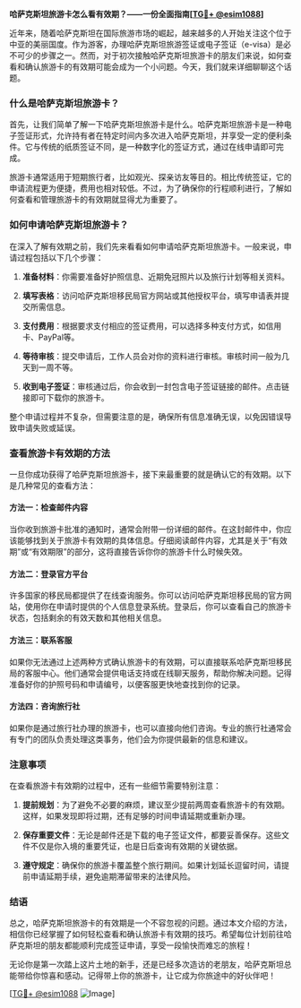 **哈萨克斯坦旅游卡怎么看有效期？——一份全面指南[[TG💪+ @esim1088](https://t.me/s/esim1088)]**

近年来，随着哈萨克斯坦在国际旅游市场的崛起，越来越多的人开始关注这个位于中亚的美丽国度。作为游客，办理哈萨克斯坦旅游签证或电子签证（e-visa）是必不可少的步骤之一。然而，对于初次接触哈萨克斯坦旅游卡的朋友们来说，如何查看和确认旅游卡的有效期可能会成为一个小问题。今天，我们就来详细聊聊这个话题。

### 什么是哈萨克斯坦旅游卡？

首先，让我们简单了解一下哈萨克斯坦旅游卡是什么。哈萨克斯坦旅游卡是一种电子签证形式，允许持有者在特定时间内多次进入哈萨克斯坦，并享受一定的便利条件。它与传统的纸质签证不同，是一种数字化的签证方式，通过在线申请即可完成。

旅游卡通常适用于短期旅行者，比如观光、探亲访友等目的。相比传统签证，它的申请流程更为便捷，费用也相对较低。不过，为了确保你的行程顺利进行，了解如何查看和管理旅游卡的有效期就显得尤为重要了。

### 如何申请哈萨克斯坦旅游卡？

在深入了解有效期之前，我们先来看看如何申请哈萨克斯坦旅游卡。一般来说，申请过程包括以下几个步骤：

1. **准备材料**：你需要准备好护照信息、近期免冠照片以及旅行计划等相关资料。
   
2. **填写表格**：访问哈萨克斯坦移民局官方网站或其他授权平台，填写申请表并提交所需信息。

3. **支付费用**：根据要求支付相应的签证费用，可以选择多种支付方式，如信用卡、PayPal等。

4. **等待审核**：提交申请后，工作人员会对你的资料进行审核。审核时间一般为几天到一周不等。

5. **收到电子签证**：审核通过后，你会收到一封包含电子签证链接的邮件。点击链接即可下载你的旅游卡。

整个申请过程并不复杂，但需要注意的是，确保所有信息准确无误，以免因错误导致申请失败或延误。

### 查看旅游卡有效期的方法

一旦你成功获得了哈萨克斯坦旅游卡，接下来最重要的就是确认它的有效期。以下是几种常见的查看方法：

#### 方法一：检查邮件内容
当你收到旅游卡批准的通知时，通常会附带一份详细的邮件。在这封邮件中，你应该能够找到关于旅游卡有效期的具体信息。仔细阅读邮件内容，尤其是关于“有效期”或“有效期限”的部分，这将直接告诉你你的旅游卡什么时候失效。

#### 方法二：登录官方平台
许多国家的移民局都提供了在线查询服务。你可以访问哈萨克斯坦移民局的官方网站，使用你在申请时提供的个人信息登录系统。登录后，你可以查看自己的旅游卡状态，包括剩余的有效天数和其他相关信息。

#### 方法三：联系客服
如果你无法通过上述两种方式确认旅游卡的有效期，可以直接联系哈萨克斯坦移民局的客服中心。他们通常会提供电话支持或在线聊天服务，帮助你解决问题。记得准备好你的护照号码和申请编号，以便客服更快地查找到你的记录。

#### 方法四：咨询旅行社
如果你是通过旅行社办理的旅游卡，也可以直接向他们咨询。专业的旅行社通常会有专门的团队负责处理这类事务，他们会为你提供最新的信息和建议。

### 注意事项

在查看旅游卡有效期的过程中，还有一些细节需要特别注意：

1. **提前规划**：为了避免不必要的麻烦，建议至少提前两周查看旅游卡的有效期。这样，如果发现即将过期，还有足够的时间申请延期或重新办理。

2. **保存重要文件**：无论是邮件还是下载的电子签证文件，都要妥善保存。这些文件不仅是你入境的重要凭证，也是日后查询有效期的关键依据。

3. **遵守规定**：确保你的旅游卡覆盖整个旅行期间。如果计划延长逗留时间，请提前申请延期手续，避免逾期滞留带来的法律风险。

### 结语

总之，哈萨克斯坦旅游卡的有效期是一个不容忽视的问题。通过本文介绍的方法，相信你已经掌握了如何轻松查看和确认旅游卡有效期的技巧。希望每位计划前往哈萨克斯坦的朋友都能顺利完成签证申请，享受一段愉快而难忘的旅程！

无论你是第一次踏上这片土地的新手，还是已经多次造访的老朋友，哈萨克斯坦总能带给你惊喜和感动。记得带上你的旅游卡，让它成为你旅途中的好伙伴吧！

[[TG💪+ @esim1088](https://t.me/s/esim1088) ![Image](https://i.postimg.cc/4NQfJmqS/Snipaste-2025-05-13-00-14-12.png)]